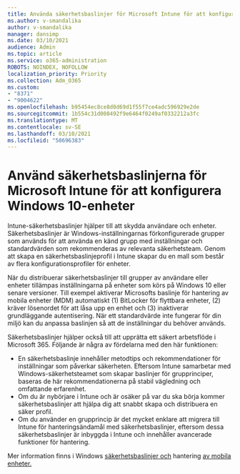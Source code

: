 ```yaml
---
title: Använda säkerhetsbaslinjer för Microsoft Intune för att konfigurera Windows 10-enheter
ms.author: v-smandalika
author: v-smandalika
manager: dansimp
ms.date: 03/10/2021
audience: Admin
ms.topic: article
ms.service: o365-administration
ROBOTS: NOINDEX, NOFOLLOW
localization_priority: Priority
ms.collection: Adm_O365
ms.custom:
- "8371"
- "9004622"
ms.openlocfilehash: b95454ec8ce8d0d69d1f55f7ce4adc596929e2de
ms.sourcegitcommit: 1b554c31d008492f9e6464f0249af0332212a3fc
ms.translationtype: MT
ms.contentlocale: sv-SE
ms.lasthandoff: 03/10/2021
ms.locfileid: "50696383"
---
```

# <a name="use-the-microsoft-intune-security-baselines-for-configuring-windows-10-devices"></a>Använd säkerhetsbaslinjerna för Microsoft Intune för att konfigurera Windows 10-enheter

Intune-säkerhetsbaslinjer hjälper till att skydda användare och enheter. Säkerhetsbaslinjer är Windows-inställningarnas förkonfigurerade grupper som används för att använda en känd grupp med inställningar och standardvärden som rekommenderas av relevanta säkerhetsteam. Genom att skapa en säkerhetsbaslinjeprofil i Intune skapar du en mall som består av flera konfigurationsprofiler för enheter.

När du distribuerar säkerhetsbaslinjer till grupper av användare eller enheter tillämpas inställningarna på enheter som körs på Windows 10 eller senare versioner. Till exempel aktiverar Microsofts baslinje för hantering av mobila enheter (MDM) automatiskt (1) BitLocker för flyttbara enheter, (2) kräver lösenordet för att låsa upp en enhet och (3) inaktiverar grundläggande autentisering. När ett standardvärde inte fungerar för din miljö kan du anpassa baslinjen så att de inställningar du behöver används.

Säkerhetsbaslinjer hjälper också till att upprätta ett säkert arbetsflöde i Microsoft 365. Följande är några av fördelarna med den här funktionen:
- En säkerhetsbaslinje innehåller metodtips och rekommendationer för inställningar som påverkar säkerheten. Eftersom Intune samarbetar med Windows-säkerhetsteamet som skapar baslinjer för grupprinciper, baseras de här rekommendationerna på stabil vägledning och omfattande erfarenhet.
- Om du är nybörjare i Intune och är osäker på var du ska börja kommer säkerhetsbaslinjer att hjälpa dig att snabbt skapa och distribuera en säker profil.
- Om du använder en grupprincip är det mycket enklare att migrera till Intune för hanteringsändamål med säkerhetsbaslinjer, eftersom dessa säkerhetsbaslinjer är inbyggda i Intune och innehåller avancerade funktioner för hantering.

Mer information finns i Windows [säkerhetsbaslinjer och](https://docs.microsoft.com/windows/security/threat-protection/windows-security-baselines) hantering [av mobila enheter.](https://docs.microsoft.com/windows/client-management/mdm/)